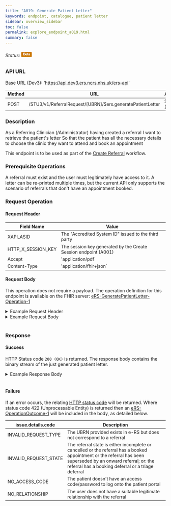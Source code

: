 ```yaml
---
title: "A019: Generate Patient Letter"
keywords: endpoint, catalogue, patient letter
sidebar: overview_sidebar
toc: false
permalink: explore_endpoint_a019.html
summary: false
---
```


###### Status: ![Beta](images/icons/api_beta.png)

### API URL

Base URL (Dev3): 'https://api.dev3.ers.ncrs.nhs.uk/ers-api'

| Method | URL | Authentication |
| -------------| --- | ---------------- |
| POST | /STU3/v1/ReferralRequest/[UBRN]/$ers.generatePatientLetter | Session Token [(Details)](develop_business_flow_bf001.html) |

### Description
As a Referring Clinician (/Administrator) having created a referral
I want to retrieve the patient's letter
So that the patient has all the necessary details to choose the clinic they want to attend and book an appointment

This endpoint is to be used as part of the [Create Referral](develop_business_flow_bf004.html) workflow.

### Prerequisite Operations
A referral must exist and the user must legitimately have access to it. A letter can be re-printed multiple times, but the current API only supports the scenario of referrals that don't have an appointment booked.

### Request Operation

#### Request Header

| Field Name | Value |
| ---- | ---- |
| XAPI_ASID | The "Accredited System ID" issued to the third party |
| HTTP_X_SESSION_KEY | The session key generated by the Create Session endpoint (A001)  |
| Accept | 'application/pdf` |
| Content-Type |	'application/fhir+json` |

#### Request Body
This operation does not require a payload.
The operation definition for this endpoint is available on the FHIR server: [eRS-GeneratePatientLetter-Operation-1](https://fhir.nhs.uk/STU3/OperationDefinition/eRS-GeneratePatientLetter-Operation-1)

<details><summary>Example Request Header</summary>
<br>
  <pre>
    EXAMPLE COMING SOON
  </pre>
</details>

<details><summary>Example Request Body</summary>
<br>
  <pre>
    N/A
  </pre>
</details>
<br>

### Response

#### Success
HTTP Status code `200 (OK)` is returned.
The response body contains the binary stream of the just generated patient letter.


<details><summary>Example Response Body</summary>
<br>
  <pre>
    EXAMPLE BINARY STREAM
  </pre>
</details>
<br>

#### Failure
If an error occurs, the relating [HTTP status code](explore_error_messages.html) will be returned. Where status code 422 (Unprocessable Entity) is returned then an [eRS-OperationOutcome-1](https://fhir.nhs.uk/STU3/StructureDefinition/eRS-OperationOutcome-1) will be included in the body, as detailed below.  

| issue.details.code | Description |
| ------------------ | ------ |
| INVALID_REQUEST_TYPE | The UBRN provided exists in e-RS but does not correspond to a referral |
| INVALID_REQUEST_STATE | The referral state is either incomplete or cancelled or the referral has a booked appointment or the referral has been superseded by an onward referral; or: the referral has a booking deferral or a triage deferral |  
| NO_ACCESS_CODE | The patient doesn't have an access code/password to log onto the patient portal |
| NO_RELATIONSHIP | The user does not have a suitable legitimate relationship with the referral |
